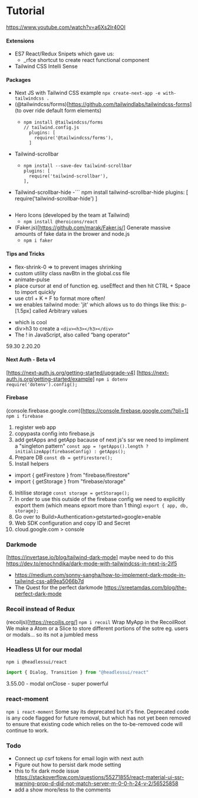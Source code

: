 # Tutorial
https://www.youtube.com/watch?v=a6Xs2Ir40OI

#### Extensions
- ES7 React/Redux Snipets which gave us:
    - _rfce shortcut to create react functional component
- Tailwind CSS Intelli Sense

#### Packages
- Next JS with Tailwind CSS example
```npx create-next-app -e with-tailwindcss .```
- (@tailwindcss/forms)[https://github.com/tailwindlabs/tailwindcss-forms] (to over ride default form elements)
  - ```
    npm install @tailwindcss/forms
    // tailwind.config.js
      plugins: [
        require('@tailwindcss/forms'),
      ]
    ```
- Tailwind-scrollbar
  - ``` 
    npm install --save-dev tailwind-scrollbar
    plugins: [
      require('tailwind-scrollbar'),
    ],
    ```
- Tailwind-scrollbar-hide
  -```
  npm install tailwind-scrollbar-hide
  plugins: [
    require('tailwind-scrollbar-hide')
  ]
  ```
- Hero Icons (developed by the team at Tailwind)
  - ```npm install @heroicons/react```
- (Faker.js)[https://github.com/marak/Faker.js/] Generate massive amounts of fake data in the brower and node.js
  - ``` npm i faker ```


#### Tips and Tricks
- flex-shrink-0 => to prevent images shrinking
- custom utility class navBtn in the global.css file
- animate-pulse
- place cursor at end of function eg. useEffect and then hit CTRL + Space to import quickly
- use ctrl + K + F to format more often!
- we enables tailwind mode: 'jit' which allows us to do things like this: p-[1.5px] called Arbitrary values
- <p className="w-14 text-xs truncate"></p> which is cool
- div>h3 to create a ```<div><h3></h3></div>```
- The ! in JavaScript, also called “bang operator"

59.30
2.20.20

#### Next Auth - Beta v4
[https://next-auth.js.org/getting-started/upgrade-v4]
[https://next-auth.js.org/getting-started/example]
``` npm i dotenv ```
``` require('dotenv').config(); ```

#### Firebase
(console.firebase.google.com)[https://console.firebase.google.com/?pli=1]
```npm i firebase```
1. register web app
2. copypasta config into firebase.js
3. add getApps and getApp bacause of next js's ssr we need to impliment a "singleton pattern" ```const app = !getApps().length ? initializeApp(firebaseConfig) : getApps();```
4. Prepare DB ```const db = getFirestore();```
5. Install helpers 
  - import { getFirestore } from "firebase/firestore"
  - import { getStorage } from "firebase/storage"
6. Initilise storage ```const storage = getStorage();```
7. In order to use this outside of the firebase config we need to explicitly export them (which means epxort more than 1 thing) ```export { app, db, storage};```
8. Go over to Build>Authentication>getstarted>google>enable
9. Web SDK configuration and copy ID and Secret
10. cloud.google.com > console

### Darkmode
[https://invertase.io/blog/tailwind-dark-mode]
maybe need to do this 
https://dev.to/enochndika/dark-mode-with-tailwindcss-in-next-js-2if5
- https://medium.com/sonny-sangha/how-to-implement-dark-mode-in-tailwind-css-a89ea5066b7d
- The Quest for the perfect darkmode https://sreetamdas.com/blog/the-perfect-dark-mode

### Recoil instead of Redux
(recoiljs)[https://recoiljs.org/]
```npm i recoil```
Wrap MyApp in the RecoilRoot
We make a Atom or a Slice to store different portions of the sotre eg. users or modals... so its not a jumbled mess

### Headless UI for our modal
```npm i @headlessui/react```
```//modal.jsx
import { Dialog, Transition } from "@headlessui/react"
```
3.55.00 - modal onClose - super powerful

### react-moment
``` npm i react-moment ```
Some say its deprecated but it's fine. Deprecated code is any code flagged for future removal, but which has not yet been removed to ensure that existing code which relies on the to-be-removed code will continue to work.

### Todo
- Connect up csrf tokens for email login with next auth
- Figure out how to persist dark mode setting
- this to fix dark mode issue https://stackoverflow.com/questions/55271855/react-material-ui-ssr-warning-prop-d-did-not-match-server-m-0-0-h-24-v-2/56525858
- add a show more/less to the comments